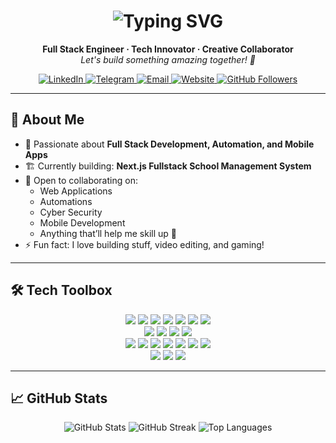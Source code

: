<h1 align="center">
  <img src="https://readme-typing-svg.demolab.com/?lines=Hello%20👋,%20I'm%20Filippo%20De%20Silva!;Full%20Stack%20Engineer%20%F0%9F%9A%80;Building%20Modern%20Web%20Apps%20%F0%9F%9A%80;Automation%20and%20Mobile%20Enthusiast%20%F0%9F%92%BB&center=true&width=700&height=45" alt="Typing SVG" />
</h1>

<p align="center">
  <b>Full Stack Engineer&nbsp;·&nbsp;Tech Innovator&nbsp;·&nbsp;Creative Collaborator</b>
  <br>
  <i>Let's build something amazing together! 🚀</i>
</p>

<p align="center">
  <a href="https://www.linkedin.com/in/filippo-de-silva-0982a7342" target="_blank">
    <img src="https://img.shields.io/badge/LinkedIn-0077B5?style=for-the-badge&logo=linkedin&logoColor=white" alt="LinkedIn"/>
  </a>
  <a href="https://t.me/Lt_Col_Sam?text=Hi%20Filippo,%20I%20would%20like%20to%20connect." target="_blank">
    <img src="https://img.shields.io/badge/Telegram-26A5E4?style=for-the-badge&logo=telegram&logoColor=white" alt="Telegram"/>
  </a>
  <a href="mailto:filippodev@gmail.com" target="_blank">
    <img src="https://img.shields.io/badge/Email-D14836?style=for-the-badge&logo=gmail&logoColor=white" alt="Email"/>
  </a>
  <a href="https://filippodesilva.vercel.app" target="_blank">
    <img src="https://img.shields.io/badge/Website-FF5733?style=for-the-badge&logo=google-chrome&logoColor=white" alt="Website"/>
  </a>
  <a href="https://github.com/FilippoDeSilva?tab=followers" target="_blank">
    <img src="https://img.shields.io/github/followers/FilippoDeSilva?label=Follow&style=for-the-badge&logo=github" alt="GitHub Followers"/>
  </a>
</p>

---

## 🚀 About Me

- 🌟 Passionate about **Full Stack Development, Automation, and Mobile Apps**
- 🏗️ Currently building: **Next.js Fullstack School Management System**
- 🤝 Open to collaborating on:
  - Web Applications
  - Automations
  - Cyber Security
  - Mobile Development
  - Anything that’ll help me skill up 🚀
- ⚡ Fun fact: I love building stuff, video editing, and gaming!

---

## 🛠️ Tech Toolbox

<p align="center">
  <img src="https://img.shields.io/badge/TypeScript-007ACC?style=for-the-badge&logo=typescript&logoColor=white"/>
  <img src="https://img.shields.io/badge/JavaScript-F7DF1E?style=for-the-badge&logo=javascript&logoColor=black"/>
  <img src="https://img.shields.io/badge/Python-14354C?style=for-the-badge&logo=python&logoColor=white"/>
  <img src="https://img.shields.io/badge/Go-00ADD8?style=for-the-badge&logo=go&logoColor=white"/>
  <img src="https://img.shields.io/badge/Java-F8981D?style=for-the-badge&logo=java&logoColor=white"/>
  <img src="https://img.shields.io/badge/HTML5-E34F26?style=for-the-badge&logo=html5&logoColor=white"/>
  <img src="https://img.shields.io/badge/CSS3-1572B6?style=for-the-badge&logo=css3&logoColor=white"/>
  <br/>
  <img src="https://img.shields.io/badge/Next.js-000000?style=for-the-badge&logo=next.js&logoColor=white"/>
  <img src="https://img.shields.io/badge/React-20232a?style=for-the-badge&logo=react&logoColor=61DAFB"/>
  <img src="https://img.shields.io/badge/React_Native-20232a?style=for-the-badge&logo=react&logoColor=61DAFB"/>
  <img src="https://img.shields.io/badge/Tailwind_CSS-38B2AC?style=for-the-badge&logo=tailwind-css&logoColor=white"/>
  <br/>
  <img src="https://img.shields.io/badge/Node.js-339933?style=for-the-badge&logo=node.js&logoColor=white"/>
  <img src="https://img.shields.io/badge/MongoDB-47A248?style=for-the-badge&logo=mongodb&logoColor=white"/>
  <img src="https://img.shields.io/badge/Prisma-2D3748?style=for-the-badge&logo=prisma&logoColor=white"/>
  <img src="https://img.shields.io/badge/Firebase-FFCA28?style=for-the-badge&logo=firebase&logoColor=white"/>
  <img src="https://img.shields.io/badge/Docker-2496ED?style=for-the-badge&logo=docker&logoColor=white"/>
  <img src="https://img.shields.io/badge/Stream_Chat-66CCFF?style=for-the-badge&logo=stream&logoColor=white"/>
  <img src="https://img.shields.io/badge/Clerk-000000?style=for-the-badge&logo=clerk&logoColor=white"/>
  <br/>
  <img src="https://img.shields.io/badge/VS_Code-007ACC?style=for-the-badge&logo=visual-studio-code&logoColor=white"/>
  <img src="https://img.shields.io/badge/Git-F05033?style=for-the-badge&logo=git&logoColor=white"/>
  <img src="https://img.shields.io/badge/Jupyter-F37626?style=for-the-badge&logo=jupyter&logoColor=white"/>
</p>

---

## 📈 GitHub Stats

<p align="center">
  <img src="https://github-readme-stats.vercel.app/api?username=FilippoDeSilva&show_icons=true&theme=tokyonight" alt="GitHub Stats" />
  <img src="https://github-readme-streak-stats.herokuapp.com?user=FilippoDeSilva&theme=tokyonight&date_format=M%20j%5B%2C%20Y%5D" alt="GitHub Streak" />
  <img src="https://github-readme-stats.vercel.app/api/top-langs/?username=FilippoDeSilva&layout=compact&theme=tokyonight" alt="Top Languages" />
</p>